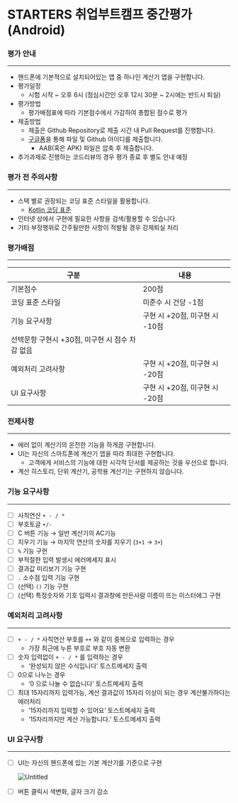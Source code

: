 # STARTERS 취업부트캠프 중간평가 (Android)

### 평가 안내

---

- 핸드폰에 기본적으로 설치되어있는 앱 중 하나인 계산기 앱을 구현합니다.
- 평가일정
    - 시험 시작 ~ 오후 6시 (점심시간인 오후 12시 30분 ~ 2시에는 반드시 퇴실)
- 평가방법
    - 평가배점표에 따라 기본점수에서 가감하여 총합된 점수로 평가
- 제출방법
    - 제출은 Github Repository로 제출 시간 내 Pull Request를 진행합니다.
    - [구글폼](https://forms.gle/8D7pQyk8A3ViHA6A8)을 통해 파일 및 Github 아이디를 제출합니다.
        - AAB(혹은 APK) 파일은 압축 후 제출합니다.
- 추가과제로 진행하는 코드리뷰의 경우 평가 종료 후 별도 안내 예정

### 평가 전 주의사항

---

- 스택 별로 권장되는 코딩 표준 스타일을 활용합니다.
    - [Kotlin 코딩 표준](https://www.notion.so/Kotlin-770ade858b7940b5aec1905ad9406938)
- 인터넷 상에서 구현에 필요한 사항을 검색/활용할 수 있습니다.
- 기타 부정행위로 간주될만한 사항이 적발될 경우 강제퇴실 처리

### 평가배점

---

| 구분 | 내용 |
| --- | --- |
| 기본점수 | 200점 |
| 코딩 표준 스타일 | 미준수 시 건당 -1점 |
| 기능 요구사항 | 구현 시 +20점, 미구현 시 -10점
선택문항 구현시 +30점, 미구현 시 점수 차감 없음 |
| 예외처리 고려사항 | 구현 시 +20점, 미구현 시 -20점 |
| UI 요구사항 | 구현 시 +20점, 미구현 시 -20점 |

### 전제사항

---

- 에러 없이 계산기의 온전한 기능을 하게끔 구현합니다.
- UI는 자신의 스마트폰에 계산기 앱을 따라 최대한 구현합니다.
    - 고객에게 서비스의 기능에 대한 시각적 단서를 제공하는 것을 우선으로 합니다.
- 계산 히스토리, 단위 계산기, 공학용 계산기는 구현하지 않습니다.

### 기능 요구사항

---

- [ ]  사칙연산 `+ - / *`
- [ ]  부호토글 `+/-`
- [ ]  C 버튼 기능 → 일반 계산기의 AC기능
- [ ]  지우기 기능 → 마지막 연산의 숫자를 지우기 (`3+1` → `3+`)
- [ ]  `%` 기능 구현
- [ ]  부적절한 입력 발생시 에러메세지 표시
- [ ]  결과값 미리보기 기능 구현
- [ ]  `.` 소수점 입력 기능 구현
- [ ]  (선택) `()` 기능 구현
- [ ]  (선택) 특정숫자와 기호 입력시 결과창에 만든사람 이름이 뜨는 이스터에그 구현

### 예외처리 고려사항

---

- [ ]  `+ - / *` 사칙연산 부호를 `++` 와 같이 중복으로 입력하는 경우
    - 가장 최근에 누른 부호로 부호 자동 변환
- [ ]  숫자 입력없이 `+ - / *` 를 입력하는 경우
    - ‘완성되지 않은 수식입니다’ 토스트메세지 출력
- [ ]  0으로 나누는 경우
    - ‘0 으로 나눌 수 없습니다’ 토스트메세지 출력
- [ ]  최대 15자리까지 입력가능, 계산 결과값이 15자리 이상이 되는 경우 계산불가하다는 에러처리
    - ‘15자리까지 입력할 수 있어요’ 토스트메세지 출력
    - ‘15자리까지만 계산 가능합니다.’ 토스트메세지 출력

### UI 요구사항

---

- [ ]  UI는 자신의 핸드폰에 있는 기본 계산기를 기준으로 구현
    
    ![Untitled](STARTERS%20%E1%84%8E%E1%85%B1%E1%84%8B%E1%85%A5%E1%86%B8%E1%84%87%E1%85%AE%E1%84%90%E1%85%B3%E1%84%8F%E1%85%A2%E1%86%B7%E1%84%91%E1%85%B3%20%E1%84%8C%E1%85%AE%E1%86%BC%E1%84%80%E1%85%A1%E1%86%AB%E1%84%91%E1%85%A7%E1%86%BC%E1%84%80%E1%85%A1%20(Android)%20a849f8cff8b243ed85526a8d44f03f87/Untitled.png)
    
- [ ]  버튼 클릭시 색변화, 글자 크기 감소
